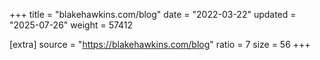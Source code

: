 +++
title = "blakehawkins.com/blog"
date = "2022-03-22"
updated = "2025-07-26"
weight = 57412

[extra]
source = "https://blakehawkins.com/blog"
ratio = 7
size = 56
+++
